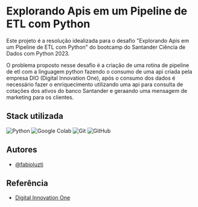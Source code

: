 
# Explorando Apis em um Pipeline de ETL com Python

Este projeto é a resolução idealizada para o desafio "Explorando Apis em um Pipeline de ETL com Python" do bootcamp do Santander Ciência de Dados com Python 2023.

O problema proposto nesse desafio é a criação de uma rotina de pipeline de etl com a linguagem python fazendo o consumo de uma api criada pela empresa DIO (Digital Innovation One), após o consumo dos dados é necessário fazer o enriquecimento utilizando uma api para consulta de cotações dos ativos do banco Santander e geraando uma mensagem de marketing para os clientes. 


## Stack utilizada

<p>
<img alt="Python" src="https://img.shields.io/badge/-Python-3776AB?style=flat-square&logo=python&logoColor=white" /> 
<img alt="Google Colab" src="https://img.shields.io/badge/-Google%20Colab%20Notebook-F9AB00?style=flat-square&logo=googlecolab&logoColor=white" />
<img alt="Git" src="https://img.shields.io/badge/-Git-F05032?style=flat-square&logo=git&logoColor=white" />  
<img alt="GitHub" src="https://img.shields.io/badge/-GitHub-181717?style=flat-square&logo=github&logoColor=white" />  
</p>


## Autores

- [@fabioluzti](https://www.github.com/fabioluzti)


## Referência

 - [Digital Innovation One](https://github.com/digitalinnovationone/santander-dev-week-2023-api)